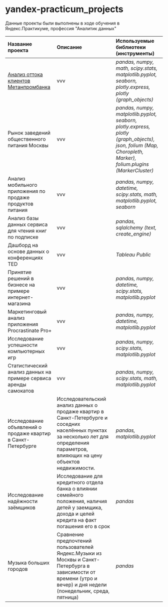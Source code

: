 # yandex-practicum_projects
Данные проекты были выполнены в ходе обучения в Яндекс.Практикуме, профессия "Аналитик данных"



|**Название проекта**|**Описание**                      |**Используемые библиотеки (инструменты)**|    
|:-------------------|:---------------------------------|:--------------------------|
|[Анализ оттока клиентов Метанпромбанка](#outflow_of_bank_customers)|vvv|*pandas, numpy, math, scipy.stats, matplotlib.pyplot, seaborn, plotly.express, plotly (graph_objects)*|
|Рынок заведений общественного питания Москвы|vvv|*pandas, numpy, matplotlib.pyplot, seaborn, plotly.express, plotly (graph_objects), json, folium (Map, Choropleth, Marker), folium.plugins (MarkerCluster)*|
|Анализ мобильного приложения по продаже продуктов питания|vvv|*pandas, numpy, datetime, scipy.stats, math, matplotlib.pyplot, seaborn*|
|Анализ базы данных сервиса для чтения книг по подписке|vvv|*pandas, sqlalchemy (text, create_engine)*|
|Дашборд на основе данных о конференциях TED|vvv|*Tableau Public*|
|Принятие решений в бизнесе на примере интернет-магазина|vvv|*pandas, numpy, datetime, scipy.stats, matplotlib.pyplot*|
|Маркетинговый анализ приложения Procrastinate Pro+|vvv|*pandas, numpy, datetime, matplotlib.pyplot*|
|Исследование успешности компьютерных игр|vvv|*pandas, numpy, scipy.stats, matplotlib.pyplot*|
|Статистический анализ данных на примере сервиса аренды самокатов|vvv|*pandas, numpy, scipy.stats, math, matplotlib.pyplot*|
|Исследование объявлений о продаже квартир в Санкт-Петербурге|Исследовательский анализ данных о продаже квартир в Санкт-Петербурге и соседних населённых пунктах за несколько лет для определения параметров, влияющих на цену объектов недвижимости.|*pandas, matplotlib.pyplot*|
|Исследование надёжности заёмщиков|Исследование для кредитного отдела банка о влиянии семейного положения, наличия детей у заемщика, дохода и целей кредита на факт погашения его в срок|*pandas*|
|Музыка больших городов|Сравнение предпочтений пользователей Яндекс.Музыки из Москвы и Санкт-Петербурга в зависимости от времени (утро и вечер) и дня недели (понедельник, среда, пятница)|*pandas*|


